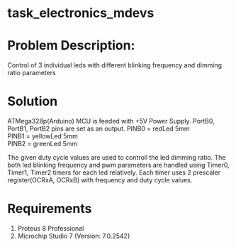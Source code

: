 # task_electronics_mdevs

# Problem Description:
Control of 3 individual leds with different blinking frequency and dimming ratio parameters

# Solution
ATMega328p(Arduino) MCU is feeded with +5V Power Supply. 
PortB0, PortB1, PortB2 pins are set as an output.
PINB0 = redLed 5mm \
PINB1 = yellowLed 5mm \
PINB2 = greenLed 5mm

The given duty cycle values are used to controll the led dimming ratio.
The both led blinking frequency and pwm parameters are handled using Timer0, Timer1, Timer2 timers for each led relatively.
Each timer uses 2 prescaler register(OCRxA, OCRxB) with frequency and duty cycle values.

# Requirements
1) Proteus 8 Professional
2) Microchip Studio 7 (Version: 7.0.2542)

